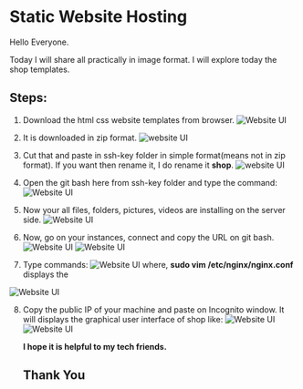 # Static Website Hosting
Hello Everyone.

Today I will share all practically in image format. I will explore today the shop templates.

## Steps:
1. Download the html css website templates from browser.
![Website UI](./img/ss10.png)

2. It is downloaded in zip format.
![website UI](./img/ss11.png)

3. Cut that and paste in ssh-key folder in simple format(means not in zip format). If you want then rename it, I do rename it **shop**.
![website UI](./img/ss12.png)

4. Open the git bash here from ssh-key folder and type the command:
![Website UI](./img/ss4.png)

5. Now your all files, folders, pictures, videos are installing on the server side.
![Website UI](./img/ss5.png)

6. Now, go on your instances, connect and copy the URL on git bash.
![Website UI](./img/ss2(1).png)
![Website UI](./img/ss3.png)

7. Type commands:
![Website UI](./img/ss9.png)
where, **sudo vim /etc/nginx/nginx.conf** displays the

![Website UI](./img/ss7(1).png)

8. Copy the public IP of your machine and paste on Incognito window. It will displays the graphical user interface of shop like:
![Website UI](./img/ss8.png)
![Website UI](./img/ss13.png)

    **I hope it is helpful to my tech friends.**
    ## Thank You

